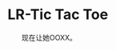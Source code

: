 # LR-Tic Tac Toe

&emsp;&emsp;现在让她OOXX。
<!-- 
&emsp;&emsp;好了，她学会了。

&emsp;&emsp;使用Q Learning算法让她自己玩200遍剪刀石头布，然后她就会了。

&emsp;&emsp;对她的测试记录在./bin下的log.log文件中

&emsp;&emsp;学会了剪刀石头布的“她”，存储在./bin/save里的.agent文件。文件中存储了学习率和Q-行为价值函数矩阵。（名字叫"player_init"存粹是因为写完编译一次就成功了，还没来得及debug就结束了，乐）


 -->
